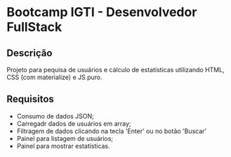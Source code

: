 # Bootcamp IGTI - Desenvolvedor FullStack
## Descrição
Projeto para pequisa de usuários e cálculo de estatísticas utilizando HTML, CSS (com materialize) e JS puro.
## Requisitos
- Consumo de dados JSON;
- Carregadr dados de usuários em array;
- Filtragem de dados clicando na tecla 'Enter' ou no botão 'Buscar'
- Painel para listagem de usuários;
- Painel para mostrar estatísticas.